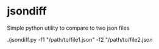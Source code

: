 # jsondiff
Simple python utility to compare to two json files

./jsondiff.py -f1 "/path/to/file1.json" -f2 "/path/to/file2.json
